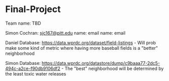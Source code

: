 # Final-Project

Team name: TBD

Simon Cochran: sjc167@pitt.edu
name: email
name: email

Daniel Database: https://data.wprdc.org/dataset/field-listings
    - Will prob make some kind of metric where having more baseball fields is a "better" neighborhood
    
Simon Database: https://data.wprdc.org/datastore/dump/c9baaa77-2dc5-494c-a2ce-f90db9106df2
    - The "best" neighborhood will be determined by the least toxic water releases